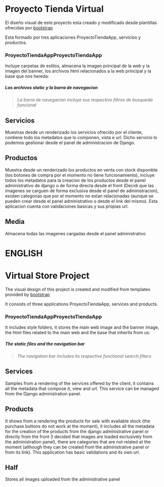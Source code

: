# Proyecto Tienda Virtual

El diseño visual de este proyecto esta creado y modificado desde plantillas ofrecidas por [bootstrap](http://https://getbootstrap.com "bootstrap")

Esta formado por tres aplicaciones ProyectoTiendaApp, servicios y productos.

### ProyectoTiendaAppProyectoTiendaApp
Incluye carpetas de estilos, almacena la imagen principal de la web y la imagen del banner, los archivos html relacionados a la web principal y la base que nos hereda:

##### Los archivos static y la barra de navegacion 

> *La barra de navegacion incluye sus respectivo filtros de busqueda funcional*

## Servicios
Muestras desde un renderizado los servicios ofrecido por el cliente, contiene todo los metadatos que lo componen, vista e url. Dicho servicio lo podemos gestionar desde el panel de administracion de Django.

## Productos
Muestra desde un renderizado los productos en venta con stock disponible (los botones de compra por el momento no tiene funcionamiento), incluye todos los metadatos para la creacion de los productos desde el panel administrativo de django o de forma directa desde el front (Decidi que las imagenes se carguen de forma exclusiva desde el panel de administracion), existen categorias que por el momento no estan relacionadas (aunque se pueden crear desde el panel administrativo o desde el link del mismo). Esta aplicacion cuenta con validaciones basicas y sus propias url.

## Media
Almacena todas las imagenes cargadas desde el panel administrativo






# ENGLISH


# Virtual Store Project

The visual design of this project is created and modified from templates provided by [bootstrap](http://https://getbootstrap.com "bootstrap")

It consists of three applications ProyectoTiendaApp, services and products.

### ProyectoTiendaAppProyectoTiendaApp
It includes style folders, it stores the main web image and the banner image, the html files related to the main web and the base that inherits from us:

##### The static files and the navigation bar

> *The navigation bar includes its respective functional search filters*

## Services
Samples from a rendering of the services offered by the client, it contains all the metadata that compose it, view and url. This service can be managed from the Django administration panel.

## Products
It shows from a rendering the products for sale with available stock (the purchase buttons do not work at the moment), it includes all the metadata for the creation of the products from the django administrative panel or directly from the front (I decided that images are loaded exclusively from the administration panel), there are categories that are not related at the moment (although they can be created from the administrative panel or from its link). This application has basic validations and its own url.

## Half
Stores all images uploaded from the administrative panel